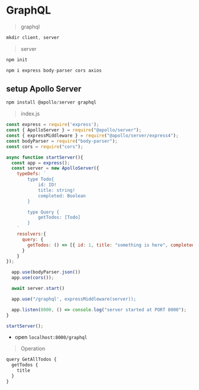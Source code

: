 # GraphQL
> graphql
```javascript
mkdir client, server
```
> server
```javascript
npm init
```
```javascript
npm i express body-parser cors axios
```
## setup  Apollo Server
```javascript
npm install @apollo/server graphql
```
> index.js
```javascript
const express = require('express');
const { ApolloServer } = require("@apollo/server");
const { expressMiddleware } = require("@apollo/server/express4");
const bodyParser = require("body-parser");
const cors = require("cors");

async function startServer(){
  const app = express();
  const server = new ApolloServer({
    typeDefs: `
        type Todo{
            id: ID!
            title: string!
            completed: Boolean
        }

        type Query {
            getTodos: [Todo]
        }
    `
    resolvers:{
      query: {
        getTodos: () => [{ id: 1, title: "something is here", completed: false }]
      }
    }
});

  app.use(bodyParser.json())
  app.use(cors());

  await server.start()

  app.use("/graphql', expressMiddleware(server));

  app.listen(8000, () => console.log("server started at PORT 8000");
}

startServer();
```
- open ```localhost:8000/graphql```
> Operation
```javascript
query GetAllTodos {
  getTodos {
    title
  }
}
```
